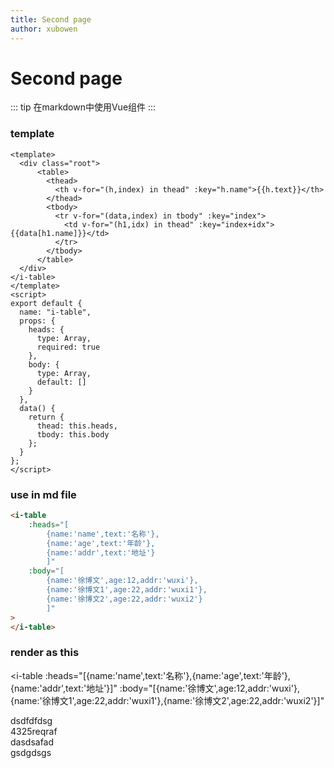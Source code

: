 ```yaml
---
title: Second page
author: xubowen
---
```

# Second page
::: tip
在markdown中使用Vue组件
:::
### template
```vue
<template>
  <div class="root">
      <table>
        <thead>
          <th v-for="(h,index) in thead" :key="h.name">{{h.text}}</th>
        </thead>
        <tbody>
          <tr v-for="(data,index) in tbody" :key="index">
            <td v-for="(h1,idx) in thead" :key="index+idx">{{data[h1.name]}}</td>
          </tr>
        </tbody>
      </table>
  </div>
</i-table>
</template>
<script>
export default {
  name: "i-table",
  props: {
    heads: {
      type: Array,
      required: true
    },
    body: {
      type: Array,
      default: []
    }
  },
  data() {
    return {
      thead: this.heads,
      tbody: this.body
    };
  }
};
</script>

```
### use in md file
```html
<i-table 
    :heads="[
        {name:'name',text:'名称'},
        {name:'age',text:'年龄'},
        {name:'addr',text:'地址'}
        ]"
    :body="[
        {name:'徐博文',age:12,addr:'wuxi'},
        {name:'徐博文1',age:22,addr:'wuxi1'},
        {name:'徐博文2',age:22,addr:'wuxi2'}
        ]"
>
</i-table>
```
### render as this

<i-table 
:heads="[{name:'name',text:'名称'},{name:'age',text:'年龄'},{name:'addr',text:'地址'}]"
:body="[{name:'徐博文',age:12,addr:'wuxi'},{name:'徐博文1',age:22,addr:'wuxi1'},{name:'徐博文2',age:22,addr:'wuxi2'}]"
>
</i-table>
<i-over>
  <div slot="box">dsdfdfdsg</div>
  <div slot="popover">4325reqraf</div>
</i-over>
<span style="width:200px;display:inline-block;"></span>
<i-over>
  <div slot="box">dasdsafad</div>
  <div slot="popover">gsdgdsgs</div>
</i-over>
